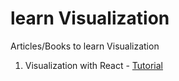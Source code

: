 # learn Visualization
Articles/Books to learn Visualization

1. Visualization with React - [Tutorial](http://www.jeromecukier.net/blog/2016/08/09/visualization-with-react/)

